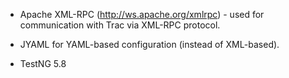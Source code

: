   * Apache XML-RPC (http://ws.apache.org/xmlrpc) - used for communication with Trac via XML-RPC protocol.

  * JYAML for YAML-based configuration (instead of XML-based).

  * TestNG 5.8
